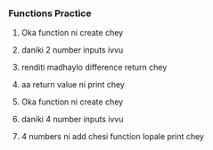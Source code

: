 ### Functions Practice

1. Oka function ni create chey
2. daniki 2 number inputs ivvu
3. renditi madhaylo difference return chey
4. aa return value ni print chey

5. Oka function ni create chey
6. daniki 4 number inputs ivvu
7. 4 numbers ni add chesi function lopale print chey

